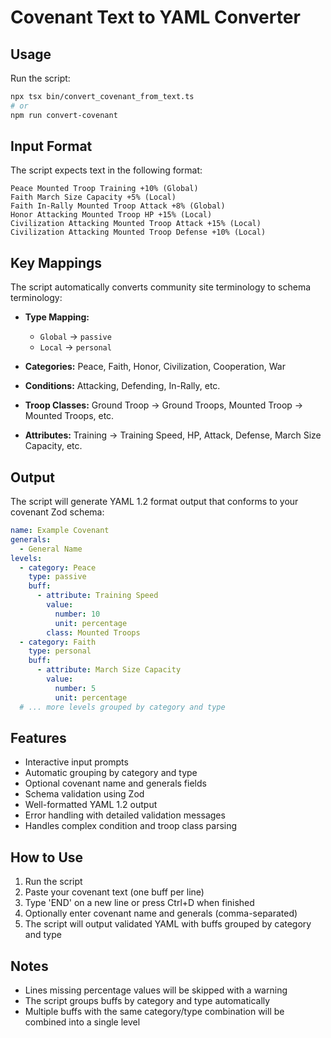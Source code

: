 # Covenant Text to YAML Converter

## Usage

Run the script:
```bash
npx tsx bin/convert_covenant_from_text.ts
# or
npm run convert-covenant
```

## Input Format

The script expects text in the following format:
```
Peace Mounted Troop Training +10% (Global)
Faith March Size Capacity +5% (Local)
Faith In-Rally Mounted Troop Attack +8% (Global)
Honor Attacking Mounted Troop HP +15% (Local)
Civilization Attacking Mounted Troop Attack +15% (Local)
Civilization Attacking Mounted Troop Defense +10% (Local)
```

## Key Mappings

The script automatically converts community site terminology to schema terminology:

- **Type Mapping:**
  - `Global` → `passive`
  - `Local` → `personal`

- **Categories:** Peace, Faith, Honor, Civilization, Cooperation, War
- **Conditions:** Attacking, Defending, In-Rally, etc.
- **Troop Classes:** Ground Troop → Ground Troops, Mounted Troop → Mounted Troops, etc.
- **Attributes:** Training → Training Speed, HP, Attack, Defense, March Size Capacity, etc.

## Output

The script will generate YAML 1.2 format output that conforms to your covenant Zod schema:

```yaml
name: Example Covenant
generals:
  - General Name
levels:
  - category: Peace
    type: passive
    buff:
      - attribute: Training Speed
        value:
          number: 10
          unit: percentage
        class: Mounted Troops
  - category: Faith
    type: personal
    buff:
      - attribute: March Size Capacity
        value:
          number: 5
          unit: percentage
  # ... more levels grouped by category and type
```

## Features

- Interactive input prompts
- Automatic grouping by category and type
- Optional covenant name and generals fields
- Schema validation using Zod
- Well-formatted YAML 1.2 output
- Error handling with detailed validation messages
- Handles complex condition and troop class parsing

## How to Use

1. Run the script
2. Paste your covenant text (one buff per line)
3. Type 'END' on a new line or press Ctrl+D when finished
4. Optionally enter covenant name and generals (comma-separated)
5. The script will output validated YAML with buffs grouped by category and type

## Notes

- Lines missing percentage values will be skipped with a warning
- The script groups buffs by category and type automatically
- Multiple buffs with the same category/type combination will be combined into a single level
